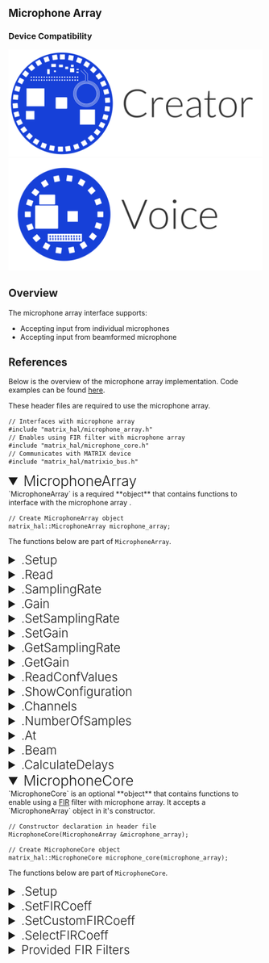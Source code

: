<h2 style="padding-top:0">Microphone Array</h2>

### Device Compatibility
<img class="creator-compatibility-icon" src="../../img/creator-icon.svg">
<img class="voice-compatibility-icon" src="../../img/voice-icon.svg">

## Overview

The microphone array interface supports:

* Accepting input from individual microphones
* Accepting input from beamformed microphone

## References

Below is the overview of the microphone array implementation. Code examples can be found [here](/matrix-hal/examples/microphone).

These header files are required to use the microphone array.

```language-cpp
// Interfaces with microphone array
#include "matrix_hal/microphone_array.h"
// Enables using FIR filter with microphone array
#include "matrix_hal/microphone_core.h"
// Communicates with MATRIX device
#include "matrix_hal/matrixio_bus.h"
```

<details open>
<summary style="font-size: 1.75rem; font-weight: 300;">MicrophoneArray</summary>
`MicrophoneArray` is a required **object** that contains functions to interface with the microphone array .

```language-cpp
// Create MicrophoneArray object
matrix_hal::MicrophoneArray microphone_array;
```

The functions below are part of `MicrophoneArray`.

<details>
<summary style="font-size: 1.5rem; font-weight: 300;">.Setup</summary>
`Setup` is a **function** that takes a `MatrixIOBus` object as a parameter and sets that object as the bus to use for communicating with MATRIX device.

```language-cpp
// Function declaration in header file
void Setup(MatrixIOBus *bus);
```

```language-cpp
// Set microphone_array to use MatrixIOBus bus
microphone_array.Setup(&bus);
```
</details>

<details>
<summary style="font-size: 1.5rem; font-weight: 300;">.Read</summary>
`Read` is a **function** that outputs microphone array data to the `delayed_data_` array and the `beamformed_` array in the `MicrophoneArray` object.

```language-cpp
// Function declaration in header file
bool Read();
```

```language-cpp
// Reading 8-mics buffer from the FPGA
microphone_array.Read();
```
</details>

<details>
<summary style="font-size: 1.5rem; font-weight: 300;">.SamplingRate</summary>
`SamplingRate` is a **function** that returns the `sampling_frequency_` value in the `MicrophoneArray` object.

```language-cpp
// Function declaration in header file
uint32_t SamplingRate() { return sampling_frequency_; }
```

```language-cpp
// Return the stored sampling rate
uint32_t SamplingRate = microphone_array.SamplingRate();
```
</details>

<details>
<summary style="font-size: 1.5rem; font-weight: 300;">.Gain</summary>
`Gain` is a **function** that returns the `gain_` value in the `MicrophoneArray` object.

```language-cpp
// Function declaration in header file
uint16_t Gain() { return gain_; }
```

```language-cpp
// Return the stored gain
uint32_t Gain = microphone_array.Gain();
```
</details>

<details>
<summary style="font-size: 1.5rem; font-weight: 300;">.SetSamplingRate</summary>
`SetSamplingRate` is a **function** that sets the `sampling_frequency_` value in the `MicrophoneArray` object and sends it to the microphone array.

```language-cpp
// Function declaration in header file
bool SetSamplingRate(uint32_t sampling_frequency);
```

```language-cpp
// Set the sampling rate
microphone_array.SetSamplingRate(sampling_rate);
```
</details>

<details>
<summary style="font-size: 1.5rem; font-weight: 300;">.SetGain</summary>
`SetGain` is a **function** that sets the `gain_` value in the `MicrophoneArray` object and sends it to the microphone array.

```language-cpp
// Function declaration in header file
bool SetGain(uint16_t gain);
```

```language-cpp
// Set the gain
microphone_array.SetGain(gain);
```
</details>

<details>
<summary style="font-size: 1.5rem; font-weight: 300;">.GetSamplingRate</summary>
`GetSamplingRate` is a **function** that gets the sampling rate value from the microphone array and saves it in the `MicrophoneArray` object as value `sampling_frequency_`.

```language-cpp
// Function declaration in header file
bool GetSamplingRate();
```

```language-cpp
// Update sampling_frequency_ from microphone array
microphone_array.GetSamplingRate();
```
</details>

<details>
<summary style="font-size: 1.5rem; font-weight: 300;">.GetGain</summary>
`GetGain` is a **function** that gets the gain value from the microphone array and saves it in the `MicrophoneArray` object as value `gain_`.

```language-cpp
// Function declaration in header file
bool GetGain();
```

```language-cpp
// Update gain_ from microphone array
microphone_array.GetGain();
```
</details>

<details>
<summary style="font-size: 1.5rem; font-weight: 300;">.ReadConfValues</summary>
`ReadConfValues` is a **function** that runs both the `GetGain` and `GetSamplingRate` functions. 
This updates the `gain_` and the `sampling_frequency_` values in the `MicrophoneArray' object with values from the microphone array.

```language-cpp
// Function declaration in header file
void ReadConfValues();
```

```language-cpp
// Update values from microphone array
microphone_array.ReadConfValues();
```
</details>

<details>
<summary style="font-size: 1.5rem; font-weight: 300;">.ShowConfiguration</summary>
`ShowConfiguration` is a **function** that outputs the `gain_` and `sampling_frequency_` values in the `MicrophoneArray' object.

```language-cpp
// Function declaration in header file
void ShowConfiguration();
```

```language-cpp
// Output `gain_` and `sampling_frequency_` values
microphone_array.void ShowConfiguration();

```language-cpp
// Style of output
std::cout << "Audio Configuration: " << std::endl;
std::cout << "Sampling Frequency: " << sampling_frequency_ << std::endl;
std::cout << "Gain : " << gain_ << std::endl;
```
</details>

<details>
<summary style="font-size: 1.5rem; font-weight: 300;">.Channels</summary>
`Channels` is a **function** that returns the number of microphone channels.

```language-cpp
// Function declaration in header file
uint16_t Channels() { return kMicrophoneChannels; }
```

```language-cpp
// Return the number of channels
uint16_t Channels = microphone_array.Channels();
```
</details>

<details>
<summary style="font-size: 1.5rem; font-weight: 300;">.NumberOfSamples</summary>
`NumberOfSamples` is a **function** that returns the number of samples.

```language-cpp
// Function declaration in header file
uint32_t NumberOfSamples() {
    return kMicarrayBufferSize / kMicrophoneChannels;
  }
```

```language-cpp
// Return the number of samples
uint16_t SampleAmount = microphone_array.NumberOfSamples();
```
</details>

<details>
<summary style="font-size: 1.5rem; font-weight: 300;">.At</summary>
`At` is a **function** that returns microphone data from the `delayed_data_` array. The `Read` function populates the `delayed_data_` array.

```language-cpp
// Function declaration in header file
int16_t &At(int16_t sample, int16_t channel) {
    return delayed_data_[sample * kMicrophoneChannels + channel];
  }
```

```language-cpp
// Return a single sample
int16_t sample = microphone_array.At(s, c);
```
</details>

<details>
<summary style="font-size: 1.5rem; font-weight: 300;">.Beam</summary>
`Beam` is a **function** that returns beamformed microphone data from the `beamformed_` array. The `Read` function populates the `beamformed_` array.

```language-cpp
// Function declaration in header file
int16_t &Beam(int16_t sample) { return beamformed_[sample]; }
```

```language-cpp
// Return a single sample
int16_t sample = microphone_array.Beam(s);
```
</details>

<details>
<summary style="font-size: 1.5rem; font-weight: 300;">.CalculateDelays</summary>
`CalculateDelays` is a **function** that calculates and sets up delays for beamforming.

```language-cpp
// Function declaration in header file
void CalculateDelays(float azimutal_angle, float polar_angle,
                       float radial_distance_mm = 100.0,
                       float sound_speed_mmseg = 320 * 1000.0);
```

```language-cpp
// Calculate and set up beamforming delays
microphone_array.CalculateDelays(0, 0, 1000, 320 * 1000);
```
</details>

</details>

<details open>
<summary style="font-size: 1.75rem; font-weight: 300;">MicrophoneCore</summary>
`MicrophoneCore` is an optional **object** that contains functions to enable using a <a href="https://en.wikipedia.org/wiki/Finite_impulse_response" target="_blank">FIR</a> filter with microphone array. It accepts a `MicrophoneArray` object in it's constructor.

```language-cpp
// Constructor declaration in header file
MicrophoneCore(MicrophoneArray &microphone_array);
```

```language-cpp
// Create MicrophoneCore object
matrix_hal::MicrophoneCore microphone_core(microphone_array);
```

The functions below are part of `MicrophoneCore`.

<details>
<summary style="font-size: 1.5rem; font-weight: 300;">.Setup</summary>
`Setup` is a **function** that takes a `MatrixIOBus` object as a parameter and sets that object as the bus to use for communicating with MATRIX device. It also sets up the FIR filter by calling `SelectFIRCoeff(&FIR_default[0])`.

```language-cpp
// Function declaration in header file
void Setup(MatrixIOBus *bus);
```

```language-cpp
// Set microphone_core to use MatrixIOBus bus
microphone_core.Setup(&bus);
```
</details>

<details>
<summary style="font-size: 1.5rem; font-weight: 300;">.SetFIRCoeff</summary>
`SetFIRCoeff` is a **function** that sends the `fir_coeff_` array in the `MicrophoneCore` object to the FPGA.

```language-cpp
// Function declaration in header file
bool SetFIRCoeff();
```

```language-cpp
// Sends fir_coeff_ to FPGA
microphone_core.SetFIRCoeff();
```
</details>

<details>
<summary style="font-size: 1.5rem; font-weight: 300;">.SetCustomFIRCoeff</summary>
`SetCustomFIRCoeff` is a **function** that sets the `fir_coeff_` array in the `MicrophoneCore` object.

If input is valid then the function also calls `SetFIRCoeff` to send the `fir_coeff_` array in the `MicrophoneCore` object to the FPGA.

```language-cpp
bool SetCustomFIRCoeff(const std::valarray<int16_t> custom_fir);
```

```language-cpp
// Sets fir_coeff_ to custom_fir
microphone_core.SetCustomFIRCoeff(custom_fir);
```
</details>

<details>
<summary style="font-size: 1.5rem; font-weight: 300;">.SelectFIRCoeff</summary>
`SelectFIRCoeff` is a **function** that sets the `fir_coeff_` array in the `MicrophoneCore` object. 

If input is valid then the function also calls `SetFIRCoeff` to send the `fir_coeff_` array in the `MicrophoneCore` object to the FPGA.

This function accepts a FIRCoeff struct, which is defined below.

```language-cpp
// FIRCoeff definition in header file
struct FIRCoeff {
  uint32_t rate_;
  std::valarray<int16_t> coeff_;
};
```

```language-cpp
bool SelectFIRCoeff(FIRCoeff *FIR_coeff);
```

```language-cpp
// Sets fir_coeff_ from FIR_default[0]
microphone_core.SelectFIRCoeff(&FIR_default[0]);
```
</details>

<details>
<summary style="font-size: 1.5rem; font-weight: 300;">Provided FIR Filters</summary>
A FIR filter is provided in `matrix_hal/microphone_core_fir.h`.

This filter provided is in the form of a FIRCoeff struct, which is defined below.

```language-cpp
// FIRCoeff definition in header file
struct FIRCoeff {
  uint32_t rate_;
  std::valarray<int16_t> coeff_;
};
```

To use the provided FIR filter the `SelectFIRCoeff` function is used to set it, then the `SetFIRCoeff` function is used to send it to the FPGA.

```language-cpp
// Sets fir_coeff_ from FIR_default[0]
microphone_core.SelectFIRCoeff(&FIR_default[0]);
// Sends FIR filter in fir_coeff_ to FPGA
microphone_core.SetFIRCoeff();
```
</details>

</details>